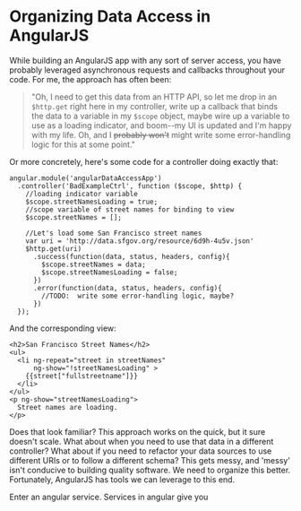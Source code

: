 Organizing Data Access in AngularJS
===================================

While building an AngularJS app with any sort of server access, you have probably leveraged asynchronous requests and callbacks throughout your code.  For me, the approach has often been:

>  "Oh, I need to get this data from an HTTP API, so let me drop in an `$http.get` right here in my controller, write up a callback that binds the data to a variable in my `$scope` object, maybe wire up a variable to use as a loading indicator, and boom--my UI is updated and I'm happy with my life.  Oh, and I ~~probably won't~~ might write some error-handling logic for this at some point."

Or more concretely, here's some code for a controller doing exactly that:


    angular.module('angularDataAccessApp')
      .controller('BadExampleCtrl', function ($scope, $http) {
        //loading indicator variable
        $scope.streetNamesLoading = true;
        //scope variable of street names for binding to view
        $scope.streetNames = [];
        
        //Let's load some San Francisco street names
        var uri = 'http://data.sfgov.org/resource/6d9h-4u5v.json'
        $http.get(uri)
          .success(function(data, status, headers, config){
            $scope.streetNames = data;
            $scope.streetNamesLoading = false;
          })
          .error(function(data, status, headers, config){
            //TODO:  write some error-handling logic, maybe? 
          })
      });

And the corresponding view:

    <h2>San Francisco Street Names</h2>
    <ul>
      <li ng-repeat="street in streetNames"
          ng-show="!streetNamesLoading" >
        {{street["fullstreetname"]}}
      </li>
    </ul>
    <p ng-show="streetNamesLoading">
      Street names are loading.
    </p>


Does that look familiar?  This approach works on the quick, but it sure doesn't scale.  What about when you need to use that data in a different controller?  What about if you need to refactor your data sources to use different URIs or to follow a different schema?  This gets messy, and 'messy' isn't conducive to building quality software.  We need to organize this better.  Fortunately, AngularJS has tools we can leverage to this end.

Enter an angular service.  Services in angular give you 